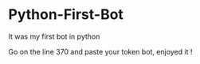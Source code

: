 # Python-First-Bot
It was my first bot in python



Go on the line 370 and paste your token bot, enjoyed it !
